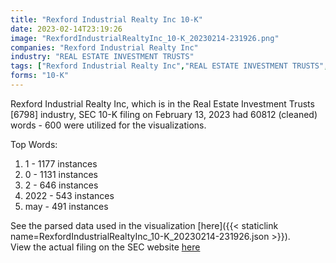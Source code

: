 ```yaml
---
title: "Rexford Industrial Realty Inc 10-K"
date: 2023-02-14T23:19:26
image: "RexfordIndustrialRealtyInc_10-K_20230214-231926.png"
companies: "Rexford Industrial Realty Inc"
industry: "REAL ESTATE INVESTMENT TRUSTS"
tags: ["Rexford Industrial Realty Inc","REAL ESTATE INVESTMENT TRUSTS","02-13-2023","10-K"]
forms: "10-K"
---
```

Rexford Industrial Realty Inc, which is in the Real Estate Investment Trusts [6798] industry, SEC 10-K filing on February 13, 2023 had 60812 (cleaned) words - 600 were utilized for the visualizations.

Top Words:
1. 1 - 1177 instances
2. 0 - 1131 instances
3. 2 - 646 instances
4. 2022 - 543 instances
5. may - 491 instances


See the parsed data used in the visualization [here]({{< staticlink name=RexfordIndustrialRealtyInc_10-K_20230214-231926.json >}}).  
View the actual filing on the SEC website [here](https://www.sec.gov/Archives/edgar/data/1571283/0001571283-23-000006.txt)